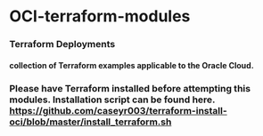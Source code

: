# OCI-terraform-modules
### Terraform Deployments
####  collection of Terraform examples applicable to the Oracle Cloud. 
### Please have Terraform installed before attempting this modules. Installation script can be found here. https://github.com/caseyr003/terraform-install-oci/blob/master/install_terraform.sh

